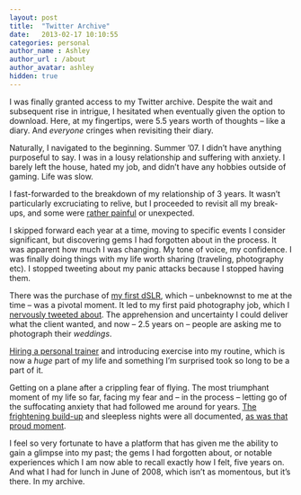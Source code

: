 ```yaml
---
layout: post
title:  "Twitter Archive"
date:   2013-02-17 10:10:55
categories: personal
author_name : Ashley
author_url : /about
author_avatar: ashley
hidden: true
---
```


<p>I was finally granted access to my Twitter archive. Despite the wait and subsequent rise in intrigue, I hesitated when eventually given the option to download. Here, at my fingertips, were 5.5 years worth of thoughts – like a diary. And <em>everyone</em> cringes when revisiting their diary.</p>
<p>Naturally, I navigated to the beginning. Summer &#8217;07. I didn&#8217;t have anything purposeful to say. I was in a lousy relationship and suffering with anxiety. I barely left the house, hated my job, and didn&#8217;t have any hobbies outside of gaming. Life was slow.</p>
<!--more-->
<p>I fast-forwarded to the breakdown of my relationship of 3 years. It wasn&#8217;t particularly excruciating to relive, but I proceeded to revisit all my break-ups, and some were <a href="https://twitter.com/iamashley/statuses/62090186904965120">rather painful</a> or unexpected.</p>
<p>I skipped forward each year at a time, moving to specific events I consider significant, but discovering gems I had forgotten about in the process. It was apparent how much I was changing. My tone of voice, my confidence. I was finally doing things with my life worth sharing (traveling, photography etc). I stopped tweeting about my panic attacks because I stopped having them.</p>
<p>There was the purchase of <a href="https://twitter.com/iamashley/statuses/811741083">my first dSLR</a>, which – unbeknownst to me at the time – was a pivotal moment. It led to my first paid photography job, which I <a href="https://twitter.com/iamashley/statuses/15169132275">nervously tweeted about</a>. The apprehension and uncertainty I could deliver what the client wanted, and now – 2.5 years on – people are asking me to photograph their <em>weddings</em>.</p>
<p><a href="https://twitter.com/iamashley/statuses/19483392198">Hiring a personal trainer</a> and introducing exercise into my routine, which is now a <em>huge</em> part of my life and something I&#8217;m surprised took so long to be a part of it.</p>
<p>Getting on a plane after a crippling fear of flying. The most triumphant moment of my life so far, facing my fear and – in the process – letting go of the suffocating anxiety that had followed me around for years. <a href="https://twitter.com/iamashley/statuses/18098765503">The frightening build-up</a> and sleepless nights were all documented, <a href="https://twitter.com/iamashley/statuses/18103481344">as was that proud moment</a>.</p>
<p>I feel so very fortunate to have a platform that has given me the ability to gain a glimpse into my past; the gems I had forgotten about, or notable experiences which I am now able to recall exactly how I felt, five years on. And what I had for lunch in June of 2008, which isn&#8217;t as momentous, but it&#8217;s there. In my archive.</p>